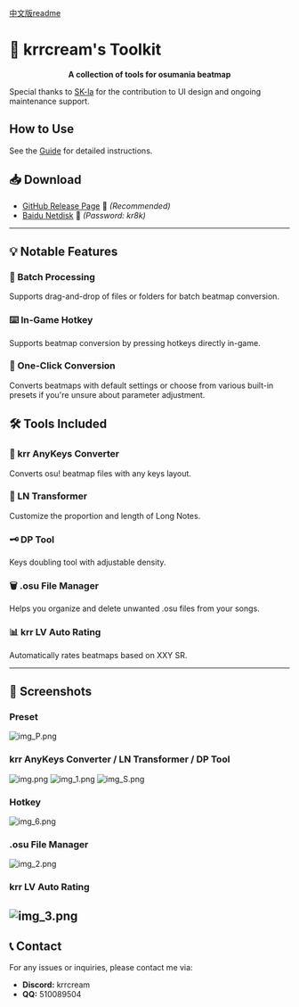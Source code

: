 ﻿[中文版readme](doc/readme_zh.md)

# 🎵 krrcream's Toolkit

<p align="center">
  <b>A collection of tools for osumania beatmap</b>
</p>  

Special thanks to [SK-la](https://github.com/SK-la) for the contribution to UI design and ongoing maintenance support.

## How to Use

 See the [Guide](guide.md) for detailed instructions.

## 📥 Download

- [GitHub Release Page](https://github.com/krrcream/krrcream-Toolkit/releases) 🚀 *(Recommended)*
- [Baidu Netdisk](https://pan.baidu.com/s/1VBhS-RCG402KkjoX9obQNw?from=init&pwd=kr8k) 🔗 *(Password: kr8k)*

---
## 💡 Notable Features

### 📁 Batch Processing
Supports drag-and-drop of files or folders for batch beatmap conversion.

### ⌨️ In-Game Hotkey
Supports beatmap conversion by pressing hotkeys directly in-game.

### 🔄 One-Click Conversion
Converts beatmaps with default settings or choose from various built-in presets if you're unsure about parameter adjustment.

## 🛠️ Tools Included

### 🎵 krr AnyKeys Converter
Converts osu! beatmap files with any keys layout.

### 📝 LN Transformer
Customize the proportion and length of Long Notes.

### 🗝 DP Tool
Keys doubling tool with adjustable density.

### 🗑️ .osu File Manager
Helps you organize and delete unwanted .osu files from your songs.

### 📊 krr LV Auto Rating
Automatically rates beatmaps based on XXY SR.

---

## 📸 Screenshots

### Preset
![img_P.png](img/7.jpg)
### krr AnyKeys Converter / LN Transformer / DP Tool
![img.png](img/1.jpg)
![img_1.png](img/2.jpg)
![img_S.png](img/3.jpg)
### Hotkey
![img_6.png](img/6.jpg)
### .osu File Manager
![img_2.png](img/4.jpg)
### krr LV Auto Rating
![img_3.png](img/5.jpg)
---

## 📞 Contact
For any issues or inquiries, please contact me via:
- **Discord:** krrcream
- **QQ:** 510089504